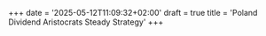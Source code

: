 +++
date = '2025-05-12T11:09:32+02:00'
draft = true
title = 'Poland Dividend Aristocrats Steady Strategy'
+++
